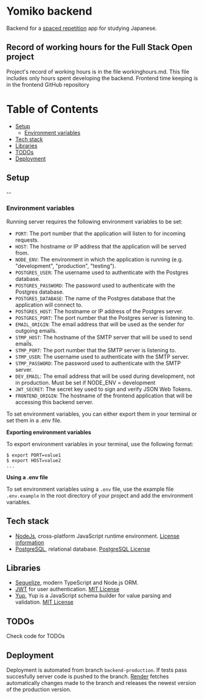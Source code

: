 # Yomiko backend
Backend for a [spaced repetition](https://en.wikipedia.org/wiki/Spaced_repetition) app for studying Japanese.

## Record of working hours for the Full Stack Open project
Project's record of working hours is in the file workinghours.md.
This file includes only hours spent developing the backend.
Frontend time keeping is in the frontend GitHub repository

# Table of Contents
* [Setup](#setup)
    * [Environment variables](#environment-variables)
* [Tech stack](#tech-stack)
* [Libraries](#libraries)
* [TODOs](#todos)
* [Deployment](#deployment)

## Setup
--

### Environment variables
Running server requires the following environment variables to be set:

* `PORT`: The port number that the application will listen to for incoming requests.
* `HOST`: The hostname or IP address that the application will be served from.
* `NODE_ENV`: The environment in which the application is running (e.g. "development", "production", "testing").
* `POSTGRES_USER`: The username used to authenticate with the Postgres database.
* `POSTGRES_PASSWORD`: The password used to authenticate with the Postgres database.
* `POSTGRES_DATABASE`: The name of the Postgres database that the application will connect to.
* `POSTGRES_HOST`: The hostname or IP address of the Postgres server.
* `POSTGRES_PORT`: The port number that the Postgres server is listening to.
* `EMAIL_ORIGIN`: The email address that will be used as the sender for outgoing emails.
* `STMP_HOST`: The hostname of the SMTP server that will be used to send emails.
* `STMP_PORT`: The port number that the SMTP server is listening to.
* `STMP_USER`: The username used to authenticate with the SMTP server.
* `STMP_PASSWORD`: The password used to authenticate with the SMTP server.
* `DEV_EMAIL`: The email address that will be used during development, not in production. Must be set if NODE_ENV = development
* `JWT_SECRET`: The secret key used to sign and verify JSON Web Tokens.
* `FRONTEND_ORIGIN`: The hostname of the frontend application that will be accessing this backend server.

To set environment variables, you can either export them in your terminal or set them in a .env file.

**Exporting environment variables**

To export environment variables in your terminal, use the following format:
```
$ export PORT=value1
$ export HOST=value2
...
```

**Using a .env file**

To set environment variables using a `.env` file, use the example file `.env.example`
in the root directory of your project and add the environment variables.

## Tech stack
- [NodeJs](https://nodejs.org/en/), cross-platform JavaScript runtime environment. [License information](https://github.com/nodejs/node/blob/main/LICENSE)
- [PostgreSQL](https://www.postgresql.org/), relational database. [PostgreSQL License](https://www.postgresql.org/about/licence/)

## Libraries
- [Sequelize](https://sequelize.org/), modern TypeScript and Node.js ORM.
- [JWT](https://jwt.io/) for user authentication. [MIT License](https://github.com/auth0/node-jsonwebtoken/blob/HEAD/LICENSE)
- [Yup](https://www.npmjs.com/package/yup), Yup is a JavaScript schema builder for value parsing and validation. [MIT License](https://github.com/jquense/yup/blob/master/LICENSE.md)

## TODOs
Check code for TODOs

## Deployment
Deployment is automated from branch `backend-production`. If tests pass succesfully server code is pushed to the branch.
[Render](https://render.com/) fetches automatically changes made to the branch and releases the newest version of the
production version.
